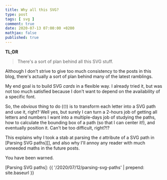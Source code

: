 ```yaml
---
title: Why all this SVG?
type: post
tags: [ svg ]
comment: true
date: 2020-07-13 07:00:00 +0200
mathjax: false
published: true
---
```


**TL;DR**

> There's a sort of plan behind all this SVG stuff.

Although I don't strive to give too much consistency to the posts in
this blog, there's actually a sort of plan behind many of the latest
ramblings.

My end goal is to build SVG *cards* in a flexible way. I already tried
it, but was not too much satisfied because I don't want to depend on the
availability of a specific font.

So, the *obvious* thing to do (🙄) is to transform each letter into a
SVG path and use it, right? Well yes, but surely I can turn a 2-hours
job of getting all letters and numbers I want into a multiple-days job
of studying the paths, how to calculate the bounding box of a path (so
that I can center it!), and eventually position it. Can't be too
difficult, right?!?

This explains why I took a stab at parsing the `d` attribute of a SVG
path in [Parsing SVG paths][], and also why I'll annoy any reader with
much unneeded maths in the future posts.

You have been warned.

[Parsing SVG paths]: {{ '/2020/07/12/parsing-svg-paths' | prepend: site.baseurl }}
